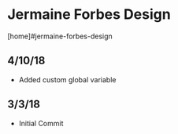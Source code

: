 # Jermaine Forbes Design 

[home]#jermaine-forbes-design 

## 4/10/18

- Added custom global variable


## 3/3/18

- Initial Commit
